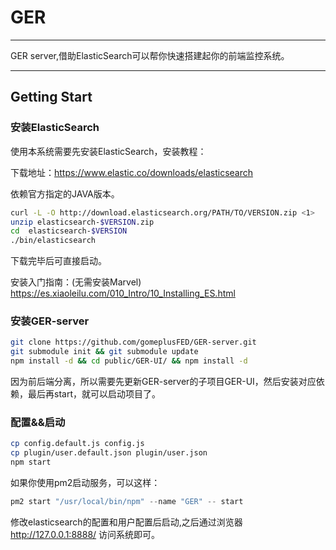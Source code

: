 # GER

---
GER server,借助ElasticSearch可以帮你快速搭建起你的前端监控系统。

---

## Getting Start

### 安装ElasticSearch

使用本系统需要先安装ElasticSearch，安装教程：

下载地址：https://www.elastic.co/downloads/elasticsearch

依赖官方指定的JAVA版本。

```bash
curl -L -O http://download.elasticsearch.org/PATH/TO/VERSION.zip <1>
unzip elasticsearch-$VERSION.zip
cd  elasticsearch-$VERSION
./bin/elasticsearch 
```

下载完毕后可直接启动。

安装入门指南：(无需安装Marvel)
https://es.xiaoleilu.com/010_Intro/10_Installing_ES.html

### 安装GER-server

```bash
git clone https://github.com/gomeplusFED/GER-server.git
git submodule init && git submodule update
npm install -d && cd public/GER-UI/ && npm install -d
```

因为前后端分离，所以需要先更新GER-server的子项目GER-UI，然后安装对应依赖，最后再start，就可以启动项目了。

### 配置&&启动

```bash
cp config.default.js config.js
cp plugin/user.default.json plugin/user.json
npm start
```
如果你使用pm2启动服务，可以这样：

```js
pm2 start "/usr/local/bin/npm" --name "GER" -- start
```

修改elasticsearch的配置和用户配置后启动,之后通过浏览器 http://127.0.0.1:8888/ 访问系统即可。
